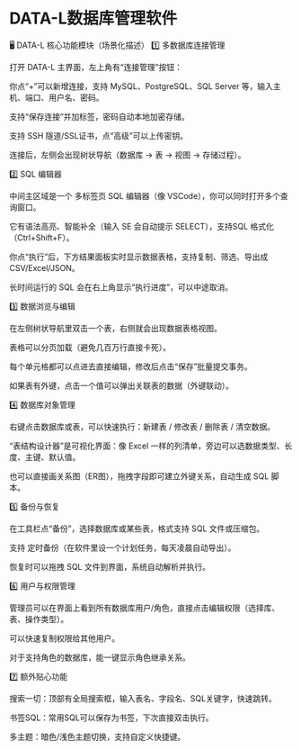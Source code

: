 # DATA-L数据库管理软件

🖥️ DATA-L 核心功能模块（场景化描述）
1️⃣ 多数据库连接管理

打开 DATA-L 主界面，左上角有“连接管理”按钮：

你点“+”可以新增连接，支持 MySQL、PostgreSQL、SQL Server 等，输入主机、端口、用户名、密码。

支持“保存连接”并加标签，密码自动本地加密存储。

支持 SSH 隧道/SSL证书，点“高级”可以上传密钥。

连接后，左侧会出现树状导航（数据库 → 表 → 视图 → 存储过程）。

2️⃣ SQL 编辑器

中间主区域是一个 多标签页 SQL 编辑器（像 VSCode），你可以同时打开多个查询窗口。

它有语法高亮、智能补全（输入 SE 会自动提示 SELECT），支持SQL 格式化（Ctrl+Shift+F）。

你点“执行”后，下方结果面板实时显示数据表格，支持复制、筛选、导出成 CSV/Excel/JSON。

长时间运行的 SQL 会在右上角显示“执行进度”，可以中途取消。

3️⃣ 数据浏览与编辑

在左侧树状导航里双击一个表，右侧就会出现数据表格视图。

表格可以分页加载（避免几百万行直接卡死）。

每个单元格都可以点进去直接编辑，修改后点击“保存”批量提交事务。

如果表有外键，点击一个值可以弹出关联表的数据（外键联动）。

4️⃣ 数据库对象管理

右键点击数据库或表，可以快速执行：新建表 / 修改表 / 删除表 / 清空数据。

“表结构设计器”是可视化界面：像 Excel 一样的列清单，旁边可以选数据类型、长度、主键、默认值。

也可以直接画关系图（ER图），拖拽字段即可建立外键关系，自动生成 SQL 脚本。

5️⃣ 备份与恢复

在工具栏点“备份”，选择数据库或某些表，格式支持 SQL 文件或压缩包。

支持 定时备份（在软件里设一个计划任务，每天凌晨自动导出）。

恢复时可以拖拽 SQL 文件到界面，系统自动解析并执行。

6️⃣ 用户与权限管理

管理员可以在界面上看到所有数据库用户/角色，直接点击编辑权限（选择库、表、操作类型）。

可以快速复制权限给其他用户。

对于支持角色的数据库，能一键显示角色继承关系。

7️⃣ 额外贴心功能

搜索一切：顶部有全局搜索框，输入表名、字段名、SQL关键字，快速跳转。

书签SQL：常用SQL可以保存为书签，下次直接双击执行。

多主题：暗色/浅色主题切换，支持自定义快捷键。
